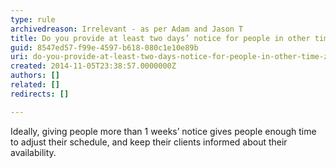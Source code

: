 ```yaml
---
type: rule
archivedreason: Irrelevant - as per Adam and Jason T
title: Do you provide at least two days’ notice for people in other time zones?
guid: 8547ed57-f99e-4597-b618-080c1e10e89b
uri: do-you-provide-at-least-two-days-notice-for-people-in-other-time-zones
created: 2014-11-05T23:38:57.0000000Z
authors: []
related: []
redirects: []

---
```



Ideally, giving people more than 1 weeks’ notice gives people enough time to adjust their schedule, and keep their clients informed about their availability.​<br>
<br><excerpt class='endintro'></excerpt><br>




